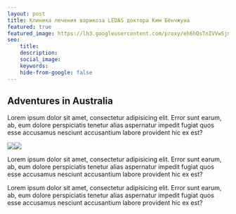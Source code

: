 ```yaml
---
layout: post
title: Клиника лечения варикоза LEDAS доктора Ким Бёнчжуна
featured: true
featured_image: https://lh3.googleusercontent.com/proxy/eh6hQsTnIVVwSjmYuG-GEUhsUnk7F2iWRCEFrQ_uDrvNBixVO2lvIdpW8wAudRSFNan1TKtQ5Fbwp80_7qv_a7BKFtFTxKXv6kwuAJc3IIVheQx6
seo:
    title:
    description:
    social_image:
    keywords:
    hide-from-google: false
---
```


## Adventures in Australia

Lorem ipsum dolor sit amet, consectetur adipisicing elit. Error sunt earum, ab, eum dolore perspiciatis tenetur alias aspernatur impedit fugiat quos esse accusamus nesciunt accusantium labore provident hic ex est?

<img src="https://source.unsplash.com/random?sig=9" class="one-half-image"><img src="https://source.unsplash.com/random?sig=9" class="one-half-image">

Lorem ipsum dolor sit amet, consectetur adipisicing elit. Error sunt earum, ab, eum dolore perspiciatis tenetur alias aspernatur impedit fugiat quos esse accusamus nesciunt accusantium labore provident hic ex est?

Lorem ipsum dolor sit amet, consectetur adipisicing elit. Error sunt earum, ab, eum dolore perspiciatis tenetur alias aspernatur impedit fugiat quos esse accusamus nesciunt accusantium labore provident hic ex est?